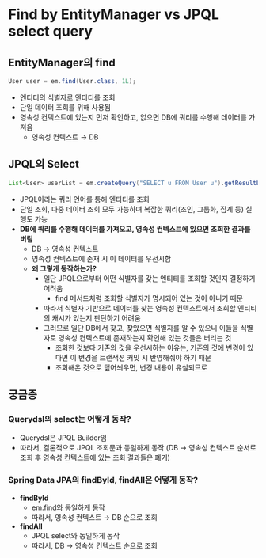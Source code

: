 # Find by EntityManager vs JPQL select query

## EntityManager의 find

```java
User user = em.find(User.class, 1L);
```

- 엔티티의 식별자로 엔티티를 조회
- 단일 데이터 조회를 위해 사용됨
- 영속성 컨텍스트에 있는지 먼저 확인하고, 없으면 DB에 쿼리를 수행해 데이터를 가져옴
    - 영속성 컨텍스트 → DB

## JPQL의 Select

```java
List<User> userList = em.createQuery("SELECT u FROM User u").getResultList();
```

- JPQL이라는 쿼리 언어를 통해 엔티티를 조회
- 단일 조회, 다중 데이터 조회 모두 가능하며 복잡한 쿼리(조인, 그룹화, 집계 등) 실행도 가능
- **DB에 쿼리를 수행해 데이터를 가져오고, 영속성 컨텍스트에 있으면 조회한 결과를 버림**
    - DB → 영속성 컨텍스트
    - 영속성 컨텍스트에 존재 시 이 데이터를 우선시함
    - **왜 그렇게 동작하는가?**
        - 일단 JPQL으로부터 어떤 식별자를 갖는 엔티티를 조회할 것인지 결정하기 어려움
            - find 메서드처럼 조회할 식별자가 명시되어 있는 것이 아니기 때문
        - 따라서 식별자 기반으로 데이터를 찾는 영속성 컨텍스트에서 조회할 엔티티의 캐시가 있는지 판단하기 어려움
        - 그러므로 일단 DB에서 찾고, 찾았으면 식별자를 알 수 있으니 이들을 식별자로 영속성 컨텍스트에 존재하는지 확인해 있는 것들은 버리는 것
            - 조회한 것보다 기존의 것을 우선시하는 이유는, 기존의 것에 변경이 있다면 이 변경을 트랜잭션 커밋 시 반영해줘야 하기 때문
            - 조회해온 것으로 덮어씌우면, 변경 내용이 유실되므로

## 궁금증

### Querydsl의 select는 어떻게 동작?

- Querydsl은 JPQL Builder임
- 따라서, 결론적으로 JPQL 조회문과 동일하게 동작 (DB → 영속성 컨텍스트 순서로 조회 후 영속성 컨텍스트에 있는 조회 결과들은 폐기)

### Spring Data JPA의 findById, findAll은 어떻게 동작?

- **findById**
    - em.find와 동일하게 동작
    - 따라서, 영속성 컨텍스트 → DB 순으로 조회
- **findAll**
    - JPQL select와 동일하게 동작
    - 따라서, DB → 영속성 컨텍스트 순으로 조회
